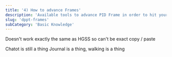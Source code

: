 ```yaml
---
title: '4) How to advance Frames'
description: 'Available tools to advance PID Frame in order to hit your targets'
slug: 'dppt-frames'
subCategory: 'Basic Knowledge'
---
```


Doesn't work exactly the same as HGSS so can't be exact copy / paste

Chatot is still a thing
Journal is a thing, walking is a thing